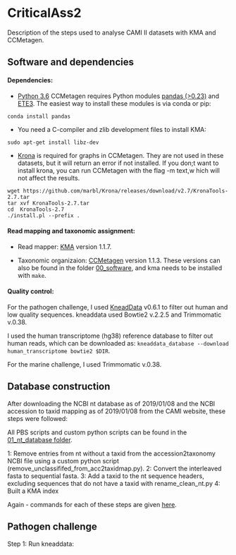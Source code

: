 # CriticalAss2
Description of the steps used to analyse CAMI II datasets with KMA and CCMetagen.


## Software and dependencies

#### Dependencies:

  * [Python 3.6](https://www.python.org/downloads/)
CCMetagen requires Python modules [pandas (>0.23)](https://pandas.pydata.org/) and [ETE3](http://etetoolkit.org/). The easiest way to install these modules is via conda or pip:

`conda install pandas`

  * You need a C-compiler and zlib development files to install KMA:

`sudo apt-get install libz-dev`


  * [Krona](https://github.com/marbl/Krona) is required for graphs in CCMetagen. They are not used in these datasets, but it will return an error if not installed. If you don;t want to install krona, you can run CCMetagen with the flag -m text,w hich will not affect the results.

```
wget https://github.com/marbl/Krona/releases/download/v2.7/KronaTools-2.7.tar
tar xvf KronaTools-2.7.tar 
cd  KronaTools-2.7
./install.pl --prefix . 
```

#### Read mapping and taxonomic assignment:

 * Read mapper: [KMA](https://bitbucket.org/genomicepidemiology/kma) version 1.1.7.

 * Taxonomic organizaion: [CCMetagen](https://github.com/vrmarcelino/CCMetagen) version 1.1.3.
These versions can also be found in the folder [00_software](https://github.com/vrmarcelino/CriticalAss2/tree/master/00_software), and kma needs to be installed with `make`.


#### Quality control:

For the pathogen challenge, I used [KneadData](http://huttenhower.sph.harvard.edu/kneaddata) v0.6.1 to filter out human and low quality sequences.
kneaddata used Bowtie2 v.2.2.5 and Trimmomatic v.0.38.

I used the human transcriptome (hg38) reference database to filter out human reads, which can be downloaded as: `kneaddata_database --download human_transcriptome bowtie2 $DIR`. 

For the marine challenge, I used Trimmomatic v.0.38.



## Database construction

After downloading the NCBI nt database as of 2019/01/08 and the NCBI accession to taxid mapping as of 2019/01/08 from the CAMI website, these steps were followed:

All PBS scripts and custom python scripts can be found in the [01_nt_database folder](https://github.com/vrmarcelino/CriticalAss2/tree/master/01_nt_database).

1: Remove entries from nt without a taxid from the accession2taxonomy NCBI file using a custom python script (remove_unclassififed_from_acc2taxidmap.py).
2: Convert the interleaved fasta to sequential fasta.
3: Add a taxid to the nt sequence headers, excluding sequences that do not have a taxid with rename_clean_nt.py
4: Built a KMA index

Again - commands for each of these steps are given [here](https://github.com/vrmarcelino/CriticalAss2/tree/master/01_nt_database).



## Pathogen challenge

Step 1: Run kneaddata:







